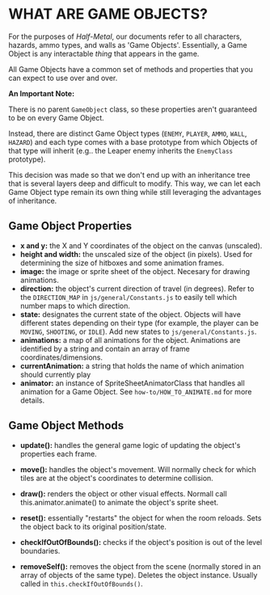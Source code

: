 # WHAT ARE GAME OBJECTS?

For the purposes of _Half-Metal_, our documents refer to all characters, hazards, ammo types, and walls as 'Game Objects'. Essentially, a Game Object is any interactable _thing_ that appears in the game.

All Game Objects have a common set of methods and properties that you can expect to use over and over.

**An Important Note:**

There is no parent `GameObject` class, so these properties aren't guaranteed to be on every Game Object.

Instead, there are distinct Game Object types (`ENEMY`, `PLAYER`, `AMMO`, `WALL`, `HAZARD`) and each type comes with a base prototype from which Objects of that type will inherit (e.g.. the Leaper enemy inherits the `EnemyClass` prototype).

This decision was made so that we don't end up with an inheritance tree that is several layers deep and difficult to modify. This way, we can let each Game Object type remain its own thing while still leveraging the advantages of inheritance.

## Game Object Properties

- **x and y:** the X and Y coordinates of the object on the canvas (unscaled).
- **height and width:** the unscaled size of the object (in pixels). Used for determining the size of hitboxes and some animation frames.
- **image:** the image or sprite sheet of the object. Necesary for drawing animations.
- **direction:** the object's current direction of travel (in degrees). Refer to the `DIRECTION_MAP` in `js/general/Constants.js` to easily tell which number maps to which direction.
- **state:** designates the current state of the object. Objects will have different states depending on their type (for example, the player can be `MOVING`, `SHOOTING`, or `IDLE`). Add new states to `js/general/Constants.js`.
- **animations:** a map of all animations for the object. Animations are identified by a string and contain an array of frame coordinates/dimensions.
- **currentAnimation:** a string that holds the name of which animation should currently play
- **animator:** an instance of SpriteSheetAnimatorClass that handles all animation for a Game Object. See `how-to/HOW_TO_ANIMATE.md` for more details.

## Game Object Methods

- **update():** handles the general game logic of updating the object's properties each frame.

- **move():** handles the object's movement. Will normally check for which tiles are at the object's coordinates to determine collision.

- **draw():** renders the object or other visual effects. Normall call this.animator.animate() to animate the object's sprite sheet.

- **reset():** essentially "restarts" the object for when the room reloads. Sets the object back to its original position/state.

- **checkIfOutOfBounds():** checks if the object's position is out of the level boundaries.

- **removeSelf():** removes the object from the scene (normally stored in an array of objects of the same type). Deletes the object instance. Usually called in `this.checkIfOutOfBounds()`.
